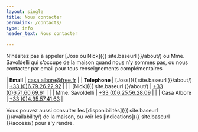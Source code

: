 ```yaml
---
layout: single
title: Nous contacter
permalink: /contacts/
type: info
header_text: Nous contacter
  
---
```


N’hésitez pas à appeler [Joss ou Nick]({{ site.baseurl }}/about/) ou Mme. Savoldelli qui s’occupe de la maison quand nous n’y sommes pas, ou nous contacter par email pour tous renseignements complémentaires

| **Email** | [casa.albore@free.fr](mailto:casa.albore@free.fr) |
| **Telephone**    |  [Joss]({{ site.baseurl }}/about/)   | [+33 (0)6.79.26.22.92](tel:+33679262292) |
|                             |  [Nick]({{ site.baseurl }}/about/)  | [+33 (0)6.71.60.69.61](tel:+33671606961) |
|                             |  Mme. Savoldelli  |  [+33 (0)6.25.56.28.09](tel:+33625562809) |
|                             | Casa Albore |  [+33 (0)4.95.57.41.63](tel:+33495574163) |

Vous pouvez aussi consulter les [disponibilités]({{ site.baseurl }}/availability/) de la maison, ou voir les 
[indications]({{ site.baseurl }}/access/) pour s'y rendre.

